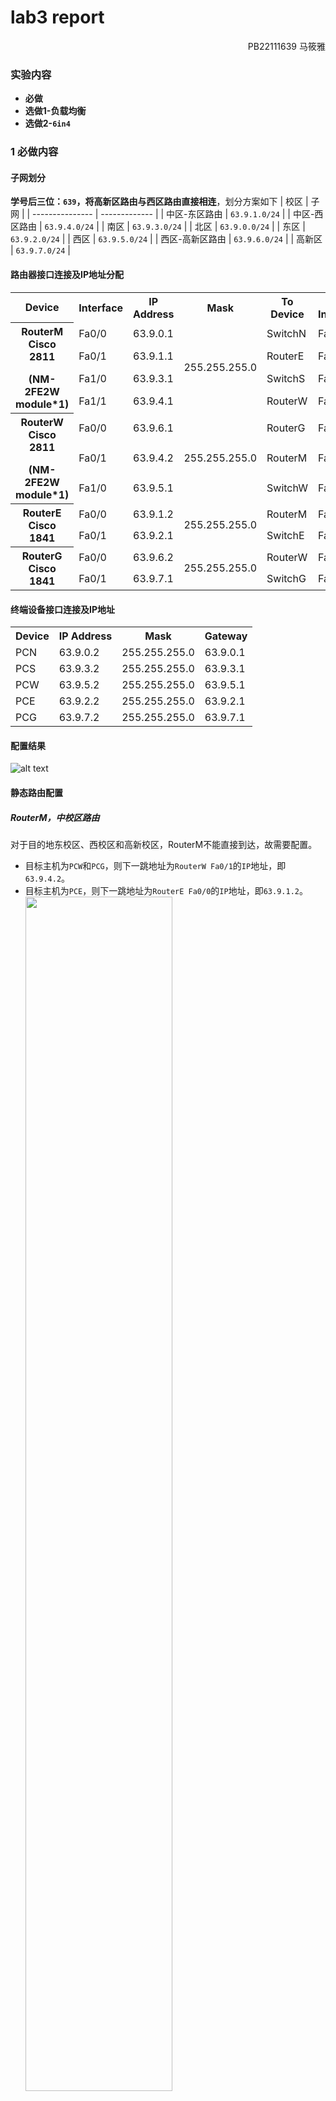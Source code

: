 # lab3 report
<p align="right">PB22111639 马筱雅</p>

### 实验内容
- **必做**
- **选做1-负载均衡**
- **选做2-`6in4`**

### 1 必做内容
#### 子网划分
**学号后三位：`639`，将高新区路由与西区路由直接相连**，划分方案如下
| 校区            | 子网          |
| --------------- | ------------- |
| 中区-东区路由   | `63.9.1.0/24` |
| 中区-西区路由   | `63.9.4.0/24` |
| 南区            | `63.9.3.0/24` |
| 北区            | `63.9.0.0/24` |
| 东区            | `63.9.2.0/24` |
| 西区            | `63.9.5.0/24` |
| 西区-高新区路由 | `63.9.6.0/24` |
| 高新区          | `63.9.7.0/24` |


#### 路由器接口连接及IP地址分配
<table>
<tr>
    <th>Device </th>
    <th>Interface</th> 
    <th>IP Address </th>
    <th> Mask </th>          
    <th>To Device </th>
    <th>To Interface </th>
</tr>
<tr>
    <th rowspan=4>RouterM Cisco 2811</p>(NM-2FE2W module*1)</th> 
    <td> Fa0/0</td>    
    <td> 63.9.0.1</td> 
    <td rowspan=4> 255.255.255.0 </td>
    <td> SwitchN  </td> 
    <td> Fa0/2        </td>
</tr>
<tr>
    <td> Fa0/1</td>  
    <td> 63.9.1.1</td> 
    <td> RouterE  </td> 
    <td> Fa0/0        </td>
</tr>
<tr>
    <td> Fa1/0</td>    
    <td> 63.9.3.1</td> 
    <td> SwitchS  </td> 
    <td> Fa0/2        </td>
</tr>
<tr>
    <td> Fa1/1</td>    
    <td> 63.9.4.1</td> 
    <td> RouterW  </td> 
    <td> Fa0/1        </td>
</tr>
<tr>
    <th rowspan=3>RouterW Cisco 2811</P>(NM-2FE2W module*1)</th> 
    <td> Fa0/0</td>    
    <td> 63.9.6.1</td> 
    <td rowspan=3> 255.255.255.0 </td>
    <td> RouterG  </td> 
    <td> Fa0/0        </td>
</tr>
<tr>
    <td> Fa0/1</td>    
    <td> 63.9.4.2</td> 
    <td> RouterM  </td> 
    <td> Fa1/1        </td>
</tr>
<tr>
    <td> Fa1/0</td>    
    <td> 63.9.5.1</td> 
    <td> SwitchW  </td> 
    <td> Fa0/2        </td>
</tr>
<tr>
    <th rowspan=2>RouterE Cisco 1841   </th> 
    <td> Fa0/0</td>    
    <td> 63.9.1.2</td> 
    <td rowspan=2>  255.255.255.0       </td>
    <td> RouterM  </td> 
    <td> Fa0/1        </td>
</tr>
<tr>
    <td> Fa0/1</td>    
    <td> 63.9.2.1</td> 
    <td> SwitchE  </td> 
    <td> Fa0/1        </td>
</tr>
<tr>
    <th rowspan=2>RouterG Cisco 1841                       </th> 
    <td> Fa0/0</td>    
    <td> 63.9.6.2</td> 
    <td rowspan=2> 255.255.255.0       </td>
    <td> RouterW  </td> 
    <td> Fa0/0        </td>
</tr>
<tr>
    <td>Fa0/1 </td>     
    <td> 63.9.7.1 </td>  
    <td> SwitchG </td>  
    <td>Fa0/1</td>      
</tr>
</table>


#### 终端设备接口连接及IP地址
<p align="center">
<table >
    <tr>
        <th> Device</th>
        <th> IP Address</th>
        <th> Mask </th>
        <th> Gateway </th>
    </tr>
    <tr>
        <td>PCN</td>
        <td>63.9.0.2</td>
        <td>255.255.255.0</td>
        <td>63.9.0.1</td>
    </tr>
    <tr>
        <td>PCS</td>
        <td>63.9.3.2</td>
        <td>255.255.255.0</td>
        <td>63.9.3.1</td>
    </tr>
    <tr>
        <td>PCW</td>
        <td>63.9.5.2</td>
        <td>255.255.255.0</td>
        <td>63.9.5.1</td>
    </tr>
    <tr>
        <td>PCE</td>
        <td>63.9.2.2</td>
        <td>255.255.255.0</td>
        <td>63.9.2.1</td>
    </tr>
    <tr>
        <td>PCG</td>
        <td>63.9.7.2</td>
        <td>255.255.255.0</td>
        <td>63.9.7.1</td>
    </tr>
</table>

#### 配置结果
![alt text](image.png)

#### 静态路由配置
##### RouterM，中校区路由
对于目的地东校区、西校区和高新校区，RouterM不能直接到达，故需要配置。
- 目标主机为`PCW`和`PCG`，则下一跳地址为`RouterW Fa0/1`的`IP`地址，即`63.9.4.2`。
- 目标主机为`PCE`，则下一跳地址为`RouterE Fa0/0`的`IP`地址，即`63.9.1.2`。
<img src="image-1.png" width=70% align = "middle"></img>

##### RouterW，西校区路由
对于目的地东、南、北校区和高新校区，RouterW不能直接到达，故需要配置。
- 目标主机为`PCG`，则下一跳地址为`RouterG Fa0/1`的`IP`地址，即`63.9.6.2`。
- 目标主机为`PCE`,`PCN`,`PCS`,则下一跳地址为`RouterM Fa1/1`的`IP`地址，即`63.9.4.1`。
<img src="image-4.png" width=70% align = "middle"></img>

##### RouterE，东校区路由
对于目的地西、南、北校区和高新校区，RouterE不能直接到达，故需要配置。
- 目标主机为`PCG`,`PCN`,`PCS`,`PCW`,下一跳地址为`RouterM Fa0/1`的`IP`地址，即`63.9.1.1`。
<img src="image-3.png" width=70% align = "middle"></img>

##### RouterG
对于目的地西、南、北校区和东校区，RouterG不能直接到达，故需要配置。
- 目标主机为`PCE`,`PCN`,`PCS`,`PCW`,下一跳地址为`RouterW Fa0/0`的`IP`地址，即`63.9.6.1`。
<img src="image-5.png" width=70% align = "middle"></img>

##### 具体配置结果如下 
<table>
    <tr>
        <th>Router</th>
        <th>NetWork</th>
        <th>Mask</th>
        <th>Next Hoop</th>
    </tr>
    <tr>
        <td rowspan=3>RouterM</td>
        <td>63.9.2.0 E</td>
        <td rowspan=3>255.255.255.0</td>
        <td>63.9.1.2</td>
    </tr>
    <tr>
        <td>63.9.5.0 W</td>
        <td>63.9.4.2</td>
    </tr>
    <tr>
        <td>63.9.7.0 G</td>
        <td>63.9.4.2</td>
    </tr>
    <tr>
        <td rowspan=4>RouterE</td>
        <td>63.9.0.0 N</td>
        <td rowspan=4>255.255.255.0</td>
        <td>63.9.1.1</td>
    </tr>
    <tr>
        <td>63.9.3.0 S</td>
        <td>63.9.1.1</td>
    </tr>
    <tr>
        <td>63.9.5.0 W</td>
        <td>63.9.1.1</td>
    </tr>
    <tr>
        <td>63.9.7.0 G</td>
        <td>63.9.1.1</td>
    </tr>
    <tr>
        <td rowspan=4>RouterG</td>
        <td>63.9.0.0 N</td>
        <td rowspan=4>255.255.255.0</td>
        <td>63.9.6.1</td>
    </tr>
    <tr>
        <td>63.9.2.0 E</td>
        <td>63.9.6.1</td>
    </tr>
    <tr>
        <td>63.9.3.0 S</td>
        <td>63.9.6.1</td>
    </tr>
    <tr>
        <td>63.9.5.0 W</td>
        <td>63.9.6.1</td>
    </tr>
    <tr>
        <td rowspan=4>RouterW</td>
        <td>63.9.0.0 N</td>
        <td rowspan=4>255.255.255.0</td>
        <td>63.9.4.1</td>
    </tr>
    <tr>
        <td>63.9.2.0 E</td>
        <td>63.9.4.1</td>
    </tr>
    <tr>
        <td>63.9.3.0 S</td>
        <td>63.9.4.1</td>
    </tr>
    <tr>
        <td>63.9.7.0 G</td>
        <td>63.9.6.2</td>
    </tr>
</table>

#### 静态路由高新区连通性测试
通过一下图片可知，当连接`63.9.3.2`和`63.9.2.2`，即南区主机和东区主机时，均能成功到达。

<img src="image-6.png" width=70% align = "middle"></img>



#### 动态配置RIP
每个图片包含`show ip route`和`show ip protocols`两条命令
##### RouterM
- `show ip route`指令可以看出该路由和所有子网相连，其中表明哪些子网是直接相连，哪些子网通过其他端口和IP地址相连，例如，要到达`63.9.2.0`要通过`63.9.1.2`。
- `show ip protocols`指令可以看出动态路由协议为`RIP`，包含四个接口，并且正在为 `63.0.0.0` 网络提供接口，从`63.9.1.2` 和 `63.9.4.2` 两个网关学习到路由。
- 其他路由器信息与此类似。
<img src="image-7.png" width=70% align = "center"></img>

#### RouterW
<img src="image-8.png" width=70% align = "middle"></img>

#### RouterE
<img src="image-9.png" width=70% align = "middle"></img>

#### RouterG
<img src="image-10.png" width=70% align = "middle"></img>

#### 连通性测试
<img src="image-11.png" width=70% align = "middle"></img>

### 2 选做1-负载均衡
- 建立冗余链路，将高新区路由`RouterG`和东区`RouterE`路由相连。同时为新的端口分配新的`IP`地址，其中`RouterG Eth0/1/0`的`IP`为`63.9.8.1`，与此相连的`RouterE`的端口`IP`为`63.9.8.2` 。
<img src="image-15.png" width=70% align = "middle"></img>

- 可以看出，从高新校区网络到南区网络和北区网络，可以通过`RouterW`和`RouterE`中转，从而实现负载均衡。从下图可看出，从`RouterM`到高新区网络，可以通过`63.9.4.2`和`63.9.1.2`，从而存在两条路径。
<img src="image-14.png" width=70% align = "middle"></img>

#### 结果
##### 到北校区两条路径
可以看出，从高新区主机`63.9.7.2`到北区主机`63.9.0.2`，连续两次`tracert`，跳转的`IP`地址不同，即存在两条不同的路径。

<img src="image-12.png" width=70% align = "middle"></img>

可以看出，从高新区主机`63.9.7.2`到北区主机`63.9.3.2`，连续两次`tracert`，一次先跳转`63.9.6.1`，一次先跳转`63.9.8.2`，跳转的`IP`地址不同，即存在两条不同的路径。
<img src="image-13.png" width=70% align = "middle"></img>

### 3 选做2：6in64

采用**自动分配`ipv6`**的地址
- 为`PCW`的子网分配`ipv6`地址，为`639:1::/64`
- 为`PCE`的子网分配`ipv6`地址，为`639:2::/64`
#### 连通结果
下图展示了从不同主机连接对方主机的结果及其各自的IP地址
#### PCW
<img src="image-16.png" width=70% align = "middle"></img>

#### PCE
<img src="image-17.png" width=70% align = "middle"></img>

#### show ipv6 config
##### RouterE
可以看出，包含`Tunnel`部分的信息为，`C`连接路由，网络`1639::/64`通过`Tunnel0`接口连接，目标地址为`1639::2/128`
<img src="image-18.png" width=70% align = "middle"></img>

##### RouterW
可以看出，包含`Tunnel`部分的信息为，`C`连接路由，网络`1639::/64`通过`Tunnel0`接口连接，目标地址为`1639::1/128`，表示目标为西校区。
<img src="image-19.png" width=70% align = "middle"></img>

##### RouterM
`RouterM`未配置`ipv6`。
<img src="image-20.png" width=70% align = "middle"></img>